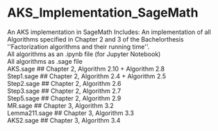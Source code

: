# AKS_Implementation_SageMath
An AKS implementation in SageMath
Includes:
  An implementation of all Algorithms specified in Chapter 2 and 3 of the Bachelorthesis ''Factorization algorithms and their running time''.\
  All algorithms as an .ipynb file (for Jupyter Notebook)\
  All algorithms as .sage file\
    AKS.sage          ## Chapter 2, Algorithm 2.10 + Algorithm 2.8\
    Step1.sage        ## Chapter 2, Algorithm 2.4 + Algorithm 2.5\
    Step2.sage        ## Chapter 2, Algorithm 2.6\
    Step3.sage        ## Chapter 2, Algorithm 2.7\
    Step5.sage        ## Chapter 2, Algorithm 2.9\
    MR.sage           ## Chapter 3, Algorithm 3.2\
    Lemma211.sage     ## Chapter 3, Algorithm 3.3\
    AKS2.sage         ## Chapter 3, Algorithm 3.4
